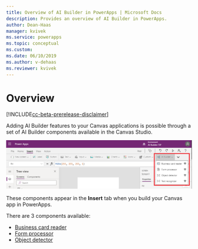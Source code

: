 ```yaml
---
title: Overview of AI Builder in PowerApps | Microsoft Docs
description: Provides an overview of AI Builder in PowerApps.
author: Dean-Haas
manager: kvivek
ms.service: powerapps
ms.topic: conceptual
ms.custom: 
ms.date: 06/10/2019
ms.author: v-dehaas
ms.reviewer: kvivek
---
```


# Overview

[!INCLUDE[cc-beta-prerelease-disclaimer](./includes/cc-beta-prerelease-disclaimer.md)]

Adding AI Builder features to your Canvas applications is possible through a set of AI Builder components available in the Canvas Studio.

 ![Canvas studio screen](media/canvas-studio.png "Canvas studio screen")

These components appear in the **Insert** tab when you build your Canvas app in PowerApps.

There are 3 components  available:
 - [Business card reader](business-card-reader-component-in-powerapps.md)
 - [Form processor](form-processor-component-in-powerapps.md)
 - [Object detector](object-detector-component-in-powerapps.md)
